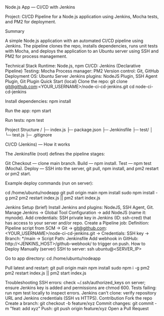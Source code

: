 Node.js App — CI/CD with Jenkins

Project: CI/CD Pipeline for a Node.js application using Jenkins, Mocha tests, and PM2 for deployment.

Summary

A simple Node.js application with an automated CI/CD pipeline using Jenkins. The pipeline clones the repo, installs dependencies, runs unit tests with Mocha, and deploys the application to an Ubuntu server using SSH and PM2 for process management.

Technical Stack
Runtime: Node.js, npm
CI/CD: Jenkins (Declarative Pipeline)
Testing: Mocha
Process manager: PM2
Version control: Git, GitHub
Deployment OS: Ubuntu Server
Jenkins plugins: NodeJS Plugin, SSH Agent Plugin, Git Plugin
Quick Start (local)
Clone the repo:
git clone git@github.com:<YOUR_USERNAME>/node-ci-cd-jenkins.git
cd node-ci-cd-jenkins

Install dependencies:
npm install

Run the app:
npm start

Run tests:
npm test

Project Structure
/
├─ index.js
├─ package.json
├─ Jenkinsfile
├─ test/
│  └─ test.js
├─ .gitignore

CI/CD (Jenkins) — How it works

The Jenkinsfile (root) defines the pipeline stages:

Git Checkout — clone main branch.
Build — npm install.
Test — npm test (Mocha).
Deploy — SSH into the server, git pull, npm install, and pm2 restart or pm2 start.

Example deploy commands (run on server):

cd /home/ubuntu/nodeapp
git pull origin main
npm install
sudo npm install -g pm2
pm2 restart index.js || pm2 start index.js

Jenkins Setup (brief)
Install Jenkins and plugins: NodeJS, SSH Agent, Git.
Manage Jenkins → Global Tool Configuration → add NodeJS (name it: mynode).
Add credentials:
SSH private key in Jenkins (ID: ssh-cred) that has access to your server and/or repo.
Create a Pipeline job:
Definition: Pipeline script from SCM → Git → git@github.com:<YOUR_USERNAME>/node-ci-cd-jenkins.git → Credentials: SSH key → Branch: */main → Script Path: Jenkinsfile
Add webhook in GitHub: http://<JENKINS_HOST>/github-webhook/ to trigger on push.
How to Deploy Manually (server)
SSH to server:
ssh ubuntu@<SERVER_IP>

Go to app directory:
cd /home/ubuntu/nodeapp

Pull latest and restart:
git pull origin main
npm install
sudo npm i -g pm2
pm2 restart index.js || pm2 start index.js

Troubleshooting
SSH errors: check ~/.ssh/authorized_keys on server; ensure Jenkins key is added and permissions are chmod 600.
Tests failing: run npm test locally to inspect errors.
Jenkins can't clone: verify repository URL and Jenkins credentials (SSH vs HTTPS).
Contribution
Fork the repo
Create a branch: git checkout -b feature/xyz
Commit changes: git commit -m "feat: add xyz"
Push: git push origin feature/xyz
Open a Pull Request
